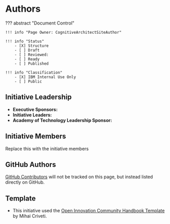 # Authors

??? abstract "Document Control"

    !!! info "Page Owner: CognitiveArchitectSiteAuthor"

    !!! info "Status"
        - [X] Structure
        - [ ] Draft
        - [ ] Reviewed:
        - [ ] Ready
        - [ ] Published

    !!! info "Classification"
        - [X] IBM Internal Use Only
        - [ ] Public

## Initiative Leadership


- **Executive Sponsors:**
- **Initiative Leaders:**
- **Academy of Technology Leadership Sponsor:**

## Initiative Members
Replace this with the initiative members

## GitHub Authors
[GitHub Contributors](https://github.ibm.com/CognitiveArchitectRepoParent/CognitiveArchitectRepoDir/graphs/contributors) will not be tracked on this page, but instead listed directly on GitHub.

## Template

- This initiative used the [Open Innovation Community Handbook Template](https://github.ibm.com/oic/handbook-template) by Mihai Criveti.
